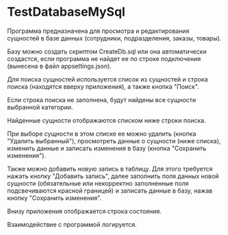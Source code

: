 # TestDatabaseMySql
Программа предназначена для просмотра и редактирования сущностей в базе данных (сотрудники, подразделения, заказы, товары).

Базу можно создать скриптом CreateDb.sql или она автоматически создастся, если программа не найдет ее по строке подключения (вынесена в файл appsettings.json).

Для поиска сущностей используется список из сущностей и строка поиска (находятся вверху приложения), а также кнопка "Поиск".

Если строка поиска не заполнена, будут найдены все сущности выбранной категории.

Найденные сущности отображаются списком ниже строки поиска.

При выборе сущности в этом списке ее можно удалить (кнопка "Удалить выбранный"), просмотреть данные о сущности (ниже списка), изменить данные и записать изменения в базу (кнопка "Сохранить изменения").

Также можно добавить новую запись в таблицу. Для этого требуется нажать кнопку "Добавить запись", далее заполнить поля данных новой сущности (обязательные или некорректно заполненные поля подсвечиваются красной границей) и записать данные в базу, нажав кнопку "Сохранить изменения".

Внизу приложения отображается строка состояния.

Взаимодействие с программой логируется.
